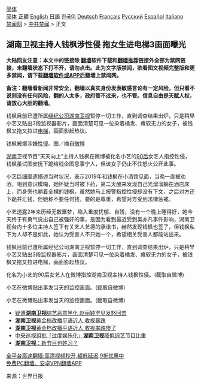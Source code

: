  <!-- 面包屑导航 --> <div class="breadcrumb"><!-- GTranslate: https://gtranslate.io/ -->  <div class="switcher notranslate">  <div class="selected">  <a href="#" onclick="return false;"> 简体</a>  </div>  <div class="option">  <a href="https://www.bannedbook.org" onclick="doGTranslate('zh-CN|zh-CN');jQuery('div.switcher div.selected a').html(jQuery(this).html());return false;" title="简体中文" class="nturl selected"> 简体</a>  <a href="https://www.bannedbook.org/zh-tw/" onclick="doGTranslate('zh-CN|zh-TW');jQuery('div.switcher div.selected a').html(jQuery(this).html());return false;" title="繁體中文" class="nturl"> 正體</a>  <a href="https://www.bannedbook.org/en/" onclick="doGTranslate('zh-CN|en');jQuery('div.switcher div.selected a').html(jQuery(this).html());return false;" title="English" class="nturl"> English</a>  <a href="https://www.bannedbook.org/ja/" onclick="doGTranslate('zh-CN|ja');jQuery('div.switcher div.selected a').html(jQuery(this).html());return false;" title="日本語" class="nturl"> 日語</a>  <a href="https://www.bannedbook.org/ko/" onclick="doGTranslate('zh-CN|ko');jQuery('div.switcher div.selected a').html(jQuery(this).html());return false;" title="한국어" class="nturl"> 한국어</a>  <a href="https://www.bannedbook.org/de/" onclick="doGTranslate('zh-CN|de');jQuery('div.switcher div.selected a').html(jQuery(this).html());return false;" title="Deutsch" class="nturl"> Deutsch</a>  <a href="https://www.bannedbook.org/fr/" onclick="doGTranslate('zh-CN|fr');jQuery('div.switcher div.selected a').html(jQuery(this).html());return false;" title="Français" class="nturl"> Français</a>  <a href="https://www.bannedbook.org/ru/" onclick="doGTranslate('zh-CN|ru');jQuery('div.switcher div.selected a').html(jQuery(this).html());return false;" title="Русский" class="nturl"> Русский</a>  <a href="https://www.bannedbook.org/es/" onclick="doGTranslate('zh-CN|es');jQuery('div.switcher div.selected a').html(jQuery(this).html());return false;" title="Español" class="nturl"> Español</a>  <a href="https://www.bannedbook.org/it/" onclick="doGTranslate('zh-CN|it');jQuery('div.switcher div.selected a').html(jQuery(this).html());return false;" title="Italiano" class="nturl"> Italiano</a>  </div>  </div>      <div class='breadcrumb-sub'><!-- Breadcrumb NavXT 6.3.0 --> <a href="https://www.bannedbook.org/" class="home">禁闻网</a> &gt; <a href="https://www.bannedbook.org/bnews/cbnews/" class="category">中共禁闻</a> &gt; 正文</div></div><h2>湖南卫视主持人钱枫涉性侵 拖女生进电梯3画面曝光</h2> <p class="notice"><b>大陆网友注意：本文中的链接除 <a href="https://github.com/bannedbook/fanqiang" >翻墙</a>软件下载和<a href="https://github.com/killgcd/justmysocks/blob/master/README.md">翻墙推荐</a>链接外全部为禁网链接，未翻墙状态下打不开，请勿点击。此为文字版禁闻，欲看图文视频完整版和更多禁闻，请下载<a href="https://github.com/bannedbook/fanqiang">翻墙软件或APP</a>后翻墙上禁闻网。</p><p>备注：翻墙看新闻非常安全，翻墙以真实身份发表敏感言论有一定风险，但只看不说则没有任何风险，翻的人太多，政府管不过来，也不管。信息自由是天赋人权，请放心大胆的翻墙。</b></p>  <div class="entry"> <p id="summary">钱枫目前已遭所属<a href="https://www.bannedbook.org/bnews/tag/%E7%BB%8F%E7%BA%AA%E5%85%AC%E5%8F%B8/" class="st_tag internal_tag" rel="tag" title="标签 经纪公司 下的日志">经纪公司</a><a href="https://www.bannedbook.org/bnews/tag/%e6%b9%96%e5%8d%97%e5%8d%ab%e8%a7%86/" class="st_tag internal_tag" rel="tag" title="标签 湖南卫视 下的日志">湖南卫视</a>暂停一切工作，直到调查结果出炉，只是稍早小艺又贴出3段监视器影片，画面清楚可见一位染着橘发、瘫软无力的女子，被钱枫又拖又拉进<a href="https://www.bannedbook.org/bnews/tag/%E7%94%B5%E6%A2%AF/" class="st_tag internal_tag" rel="tag" title="标签 电梯 下的日志">电梯</a>，画面影起热议。</p> <p id="conimg">钱枫被爆涉嫌<a href="https://www.bannedbook.org/bnews/tag/%e6%80%a7%e4%be%b5/" class="st_tag internal_tag" rel="tag" title="标签 性侵 下的日志">性侵</a>。图／摘自<a href="https://www.bannedbook.org/bnews/tag/%e5%be%ae%e5%8d%9a/" class="st_tag internal_tag" rel="tag" title="标签 微博 下的日志">微博</a></p>  <p><a href="https://www.bannedbook.org/bnews/tag/%e6%b9%96%e5%8d%97/" class="st_tag internal_tag" rel="tag" title="标签 湖南 下的日志">湖南</a>卫视节目“天天向上”主持人钱枫在微博被化名小艺的<a href="https://www.bannedbook.org/bnews/tag/90%e5%90%8e/" class="st_tag internal_tag" rel="tag" title="标签 90后 下的日志">90后</a>女艺人指控性侵，钱枫虽试图安抚下跪给钱企图息事宁人，但该女子仍止不住怒火公开此事。</p> <p>小艺巨细靡遗描述当时状况，表示2019年和钱枫在小酒馆见面，当晚一直被劝酒，喝到意识模糊，她怀疑当时被下药，第二天醒来发现自己光溜溜躺在酒店床上，而身旁也躺着全裸的钱枫，虽然她马上报警指控性侵却没有下文，之后对方还下跪并汇钱，但她称不要任何钱，要的是尊重，希望对方受到法律惩戒。</p>  <p>小艺透露2年来历经无数噩梦，陷入重度忧郁、自残，没有一个晚上睡得好，她今天终于有勇气说出自己被强奸的事，是因为看到最近受到吴亦凡事件影响，湖南卫视台内十多位主持人签下有关艺人艺德的承诺书，赫然发现钱枫也签了，但钱枫私下为人却不是如此，她认为受害人不只她一个，希望相关受害人都能站出来。</p> <p>钱枫目前已遭所属经纪公司湖南卫视暂停一切工作，直到调查结果出炉，只是稍早小艺又贴出3段监视器影片，画面清楚可见一位染着橘发、瘫软无力的女子，被钱枫又拖又拉进电梯，画面影起热议。</p>  <p>化名为小艺的90后女艺人在微博指控湖南卫视主持人钱枫性侵。(截取自微博)</p> <p>小艺在微博贴出事发当天的监控画面。(截取自微博)</p>  <p>小艺在微博贴出事发当天的监控画面。(截取自微博)</p> <ul class='op-related-articles' title='相关阅读'> <li><a href='https://www.bannedbook.org/bnews/comments/20200901/1389331.html' target='_blank'>疑遭<b>湖南卫视</b>综艺恶意黑化 赵丽颖罕见发怒回击</a></li> <li><a href='https://www.bannedbook.org/bnews/baitai/20181118/1032900.html' target='_blank'><b>湖南卫视</b>黄金档改播平语近人 收视暴跌</a></li> <li><a href='https://www.bannedbook.org/bnews/cnnews/20181117/1032617.html' target='_blank'><b>湖南卫视</b>黄金档改播平语近人  收视率跌惨了</a></li> <li><a href='https://www.bannedbook.org/bnews/baitai/20181116/1032319.html' target='_blank'>中央巡视组批「过度娱乐化」<b>湖南卫视</b>降低综艺节目比重</a></li> <li><a href='https://www.bannedbook.org/bnews/headline/20181009/1009407.html' target='_blank'><b>湖南卫视</b>：新节目也姓习？</a></li> </ul> <p class="texttj"> <a href="https://github.com/bannedbook/fanqiang/wiki/V2ray%E6%9C%BA%E5%9C%BA" target="_blank">全平台高速翻墙:高清视频秒开,超低延迟,9折优惠中</a><br/> <a href="https://github.com/bannedbook/fanqiang/wiki/%E7%A6%81%E9%97%BB%E7%BD%91%E5%AE%89%E5%8D%93%E7%BF%BB%E5%A2%99%E6%96%B0%E9%97%BBAPP" target="_blank">免费PC翻墙、安卓VPN翻墙APP</a></p><p> 来源：世界日报 </p><a name='sharetosocial'></a>  <div style="margin-bottom:5px;padding-bottom:5px;clear:both"> <div id="archive-pix-1" class="banner-ads"> <!-- AuctionX Display platform tag START --> <div id="26318x728x90x621x_ADSLOT2" clicktrack="%%CLICK_URL_ESC%%"></div> <!-- AuctionX Display platform tag END --> </div> <div id="archive-pix-2" class="banner-ads"> <!-- AuctionX Display platform tag START --> <div id="26315x300x250x621x_ADSLOT2" clicktrack="%%CLICK_URL_ESC%%"></div> <!-- AuctionX Display platform tag END --> </div> </div>  <div id="archive-pix-1" class="banner-ads"> <!-- AuctionX Display platform tag START --> <div id="26318x728x90x621x_ADSLOT3" clicktrack="%%CLICK_URL_ESC%%"></div> <!-- AuctionX Display platform tag END --> </div> </div><!--END ENTRY--> 